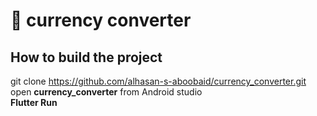 # 📖 currency converter

## How to build the project
  git clone https://github.com/alhasan-s-aboobaid/currency_converter.git
  <br/> open **currency_converter** from Android studio
  <br/> **Flutter Run**
  
